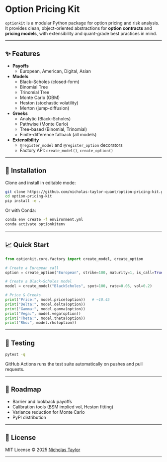 # Option Pricing Kit

`optionkit` is a modular Python package for option pricing and risk analysis.
It provides clean, object-oriented abstractions for **option contracts** and **pricing models**, with extensibility and quant-grade best practices in mind.

---

## ✨ Features
- **Payoffs**
  - European, American, Digital, Asian
- **Models**
  - Black–Scholes (closed-form)
  - Binomial Tree
  - Trinomial Tree
  - Monte Carlo (GBM)
  - Heston (stochastic volatility)
  - Merton (jump-diffusion)
- **Greeks**
  - Analytic (Black–Scholes)
  - Pathwise (Monte Carlo)
  - Tree-based (Binomial, Trinomial)
  - Finite-difference fallback (all models)
- **Extensibility**
  - `@register_model` and `@register_option` decorators
  - Factory API: `create_model()`, `create_option()`

---

## 🚀 Installation
Clone and install in editable mode:

```bash
git clone https://github.com/nicholas-taylor-quant/option-pricing-kit.git
cd option-pricing-kit
pip install -e .
```

Or with Conda:

```bash
conda env create -f environment.yml
conda activate optionkitenv
```

---

## 📈 Quick Start

```python
from optionkit.core.factory import create_model, create_option

# Create a European call
option = create_option("European", strike=100, maturity=1, is_call=True)

# Create a Black–Scholes model
model = create_model("BlackScholes", spot=100, rate=0.05, vol=0.2)

# Price & Greeks
print("Price:", model.price(option))   # ~10.45
print("Delta:", model.delta(option))
print("Gamma:", model.gamma(option))
print("Vega:", model.vega(option))
print("Theta:", model.theta(option))
print("Rho:", model.rho(option))
```

---

## 🧪 Testing

```bash
pytest -q
```

GitHub Actions runs the test suite automatically on pushes and pull requests.

---

## 📌 Roadmap

* Barrier and lookback payoffs
* Calibration tools (BSM implied vol, Heston fitting)
* Variance reduction for Monte Carlo
* PyPI distribution

---

## 📜 License

MIT License © 2025 [Nicholas Taylor](https://github.com/nicholas-taylor-quant)

---

